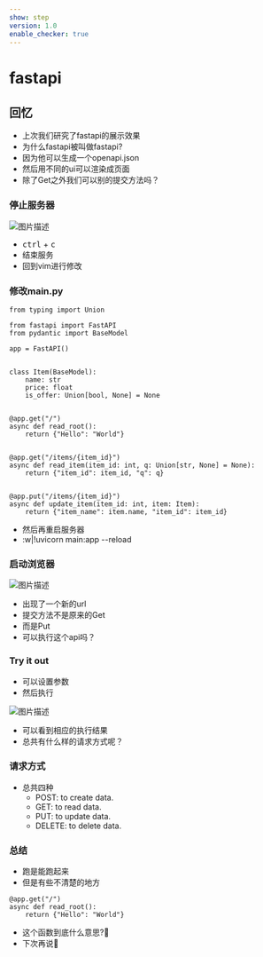 ```yaml
---
show: step
version: 1.0
enable_checker: true
---
```


# fastapi

## 回忆

- 上次我们研究了fastapi的展示效果
- 为什么fastapi被叫做fastapi?
- 因为他可以生成一个openapi.json
- 然后用不同的ui可以渲染成页面
- 除了Get之外我们可以别的提交方法吗？

### 停止服务器

![图片描述](https://doc.shiyanlou.com/courses/uid1190679-20221016-1665912501649)

- <kbd>ctrl</kbd> + <kbd>c</kbd>
- 结束服务
- 回到vim进行修改

### 修改main.py

```
from typing import Union

from fastapi import FastAPI
from pydantic import BaseModel

app = FastAPI()


class Item(BaseModel):
    name: str
    price: float
    is_offer: Union[bool, None] = None


@app.get("/")
async def read_root():
    return {"Hello": "World"}


@app.get("/items/{item_id}")
async def read_item(item_id: int, q: Union[str, None] = None):
    return {"item_id": item_id, "q": q}


@app.put("/items/{item_id}")
async def update_item(item_id: int, item: Item):
    return {"item_name": item.name, "item_id": item_id}
```

- 然后再重启服务器
- :w|!uvicorn main:app --reload

### 启动浏览器

![图片描述](https://doc.shiyanlou.com/courses/uid1190679-20221016-1665912766584)

- 出现了一个新的url
- 提交方法不是原来的Get
- 而是Put
- 可以执行这个api吗？

### Try it out

- 可以设置参数
- 然后执行

![图片描述](https://doc.shiyanlou.com/courses/uid1190679-20221016-1665912930428)

- 可以看到相应的执行结果
- 总共有什么样的请求方式呢？

### 请求方式


- 总共四种
    - POST: to create data.
    - GET: to read data.
    - PUT: to update data.
    - DELETE: to delete data.

### 总结
- 跑是能跑起来
- 但是有些不清楚的地方

```
@app.get("/")
async def read_root():
    return {"Hello": "World"}
```

- 这个函数到底什么意思?🤔
- 下次再说👋